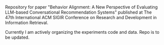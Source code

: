Repository for paper "Behavior Alignment: A New Perspective of Evaluating LLM-based
Conversational Recommendation Systems" published at The 47th International ACM SIGIR Conference on Research and Development in Information Retrieval.



Currently I am actively organizing the experiments code and data. Repo is to be updated.